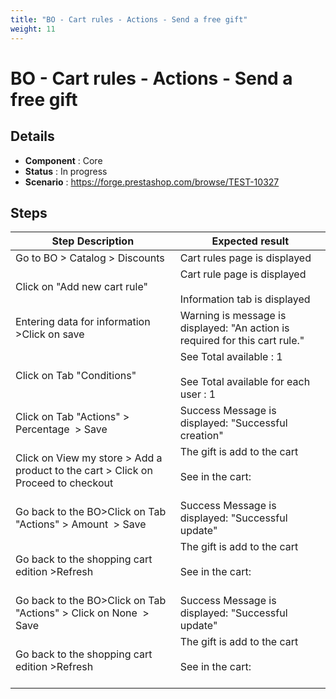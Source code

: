 ```yaml
---
title: "BO - Cart rules - Actions - Send a free gift"
weight: 11
---
```


# BO - Cart rules - Actions - Send a free gift
## Details
* **Component** : Core
* **Status** : In progress
* **Scenario** : https://forge.prestashop.com/browse/TEST-10327

## Steps
| Step Description | Expected result |
| ----- | ----- |
| Go to BO > Catalog > Discounts | Cart rules page is displayed |
| Click on "Add new cart rule" | Cart rule page is displayed<br><br>Information tab is displayed |
| Entering data for information >Click on save | Warning is message is displayed: "An action is required for this cart rule." |
| Click on Tab "Conditions" | See Total available : 1<br><br>See Total available for each user : 1 |
| Click on Tab "Actions" > Percentage  > Save | Success Message is displayed: "Successful creation" |
| Click on View my store > Add a product to the cart > Click on Proceed to checkout | The gift is add to the cart <br><br>See in the cart:<br> <br>|2 items|€33.74|<br>|Discount(s)|- €22.27|<br>|Shipping|Free|<br>|Total (tax incl.)|€11.47|<br>|test cart rules| -€22.27 | |
| Go back to the BO>Click on Tab "Actions" > Amount  > Save | Success Message is displayed: "Successful update" |
| Go back to the shopping cart edition >Refresh | The gift is add to the cart <br><br>See in the cart:<br> <br>|2 items|€33.74|<br>|Discount(s)|- €20.80|<br>|Shipping|Free|<br>|Total (tax incl.)|€12.94|<br>|test cart rules|-€20.80 | |
| Go back to the BO>Click on Tab "Actions" > Click on None  > Save | Success Message is displayed: "Successful update" |
| Go back to the shopping cart edition >Refresh | The gift is add to the cart <br><br>See in the cart:<br> <br>|2 items|€33.74|<br>|Discount(s)|- €20.80|<br>|Shipping|Free|<br>|Total (tax incl.)|€12.94|<br>|test cart rules|-€20.80 | |
